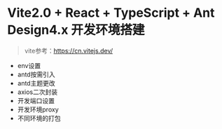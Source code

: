 # Vite2.0 + React + TypeScript + Ant Design4.x 开发环境搭建
> vite参考：https://cn.vitejs.dev/

- env设置
- antd按需引入
- antd主题更改
- axios二次封装
- 开发端口设置
- 开发环境proxy
- 不同环境的打包
